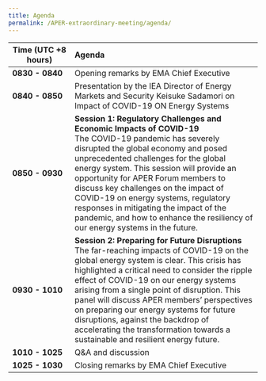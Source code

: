```yaml
---
title: Agenda
permalink: /APER-extraordinary-meeting/agenda/
---
```

<style>
  table th:first-of-type {width: 25%}
  table th:nth-of-type(2) {width: 75%}
</style>

| **Time (UTC +8 hours)** | **Agenda** |
|---|:----|
| **0830 - 0840** | Opening remarks by EMA Chief Executive |
| **0840 - 0850** | Presentation by the IEA Director of Energy Markets and Security Keisuke Sadamori on Impact of COVID-19 ON Energy Systems |
| **0850 - 0930** | **Session 1: Regulatory Challenges and Economic Impacts of COVID-19**<br>The COVID-19 pandemic has severely disrupted the global economy and posed unprecedented challenges for the global energy system. This session will provide an opportunity for APER Forum members to discuss key challenges on the impact of COVID-19 on energy systems, regulatory responses in mitigating the impact of the pandemic, and how to enhance the resiliency of our energy systems in the future. |
| **0930 - 1010** | **Session 2: Preparing for Future Disruptions**<br>The far-reaching impacts of COVID-19 on the global energy system is clear. This crisis has highlighted a critical need to consider the ripple effect of COVID-19 on our energy systems arising from a single point of disruption. This panel will discuss APER members’ perspectives on preparing our energy systems for future disruptions, against the backdrop of accelerating the transformation towards a sustainable and resilient energy future. |
| **1010 - 1025** | Q&A and discussion |
| **1025 - 1030** | Closing remarks by EMA Chief Executive |
